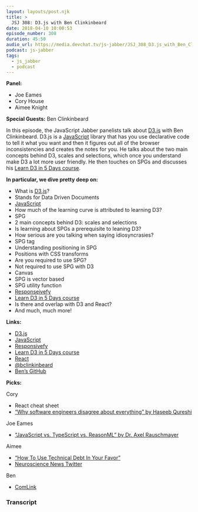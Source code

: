 ```yaml
---
layout: layouts/post.njk
title: >
  JSJ 308: D3.js with Ben Clinkinbeard
date: 2018-04-10 10:00:53
episode_number: 308
duration: 45:50
audio_url: https://media.devchat.tv/js-jabber/JSJ_308_D3.js_with_Ben_Clinkinbeard.mp3
podcast: js-jabber
tags:
  - js_jabber
  - podcast
---
```


**Panel:**

- Joe Eames
- Cory House
- Aimee Knight

**Special Guests:** Ben Clinkinbeard

In this episode, the JavaScript Jabber panelists talk about [D3.js](https://d3js.org/) with Ben Clinkinbeard. D3.js is a [JavaScript](https://www.javascript.com/) library that has you use declarative code to tell it what you want and then it figures out all of the browser inconsistencies and creates the notes for you. He talks about the two main concepts behind D3, scales and selections, which once you understand make D3 a lot more user friendly. He then touches on SPGs and discusses his [Learn D3 in 5 Days course](https://benclinkinbeard.com/d3in5days/).

**In particular, we dive pretty deep on:**

- What is [D3.js](https://d3js.org/)?
- Stands for Data Driven Documents
- [JavaScript](https://www.javascript.com/)
- How much of the learning curve is attributed to learning D3?
- SPG
- 2 main concepts behind D3: scales and selections
- Is learning about SPGs a prerequisite to leaning D3?
- How serious are you talking when saying idiosyncrasies?
- SPG tag
- Understanding positioning in SPG
- Positions with CSS transforms
- Are you required to use SPG?
- Not required to use SPG with D3
- Canvas
- SPG is vector based
- SPG utility function
- [Responseivefy](https://brendansudol.com/writing/responsive-d3)
- [Learn D3 in 5 Days course](https://benclinkinbeard.com/d3in5days/)
- Is there and overlap with D3 and React?
- And much, much more!

**Links:**

- [D3.js](https://d3js.org/)
- [JavaScript](https://www.javascript.com/)
- [Responsivefy](https://brendansudol.com/writing/responsive-d3)
- [Learn D3 in 5 Days course](https://benclinkinbeard.com/d3in5days/)
- [React](https://reactjs.org/)
- [@bclinkinbeard](https://twitter.com/bclinkinbeard?lang=en)
- [Ben’s GitHub](https://github.com/bclinkinbeard)

**Picks:**

Cory

- React cheat sheet
- [“Why software engineers disagree about everything” by Haseeb Qureshi](https://www.youtube.com/watch?v=4fVdg3EEbi4)

Joe Eames

- [“JavaScript vs. TypeScript vs. ReasonML” by Dr. Axel Rauschmayer](http://2ality.com/2018/03/javascript-typescript-reasonml.html)

Aimee

- [“How To Use Technical Debt In Your Favor”](https://levelup.gitconnected.com/how-to-use-technical-debt-in-your-favor-98bae475ba68)
- [Neuroscience News Twitter](https://twitter.com/NeuroscienceNew?ref_src=twsrc%255Egoogle%257Ctwcamp%255Eserp%257Ctwgr%255Eauthor)

Ben

- [ComLink](https://github.com/GoogleChromeLabs/comlink)

### Transcript
